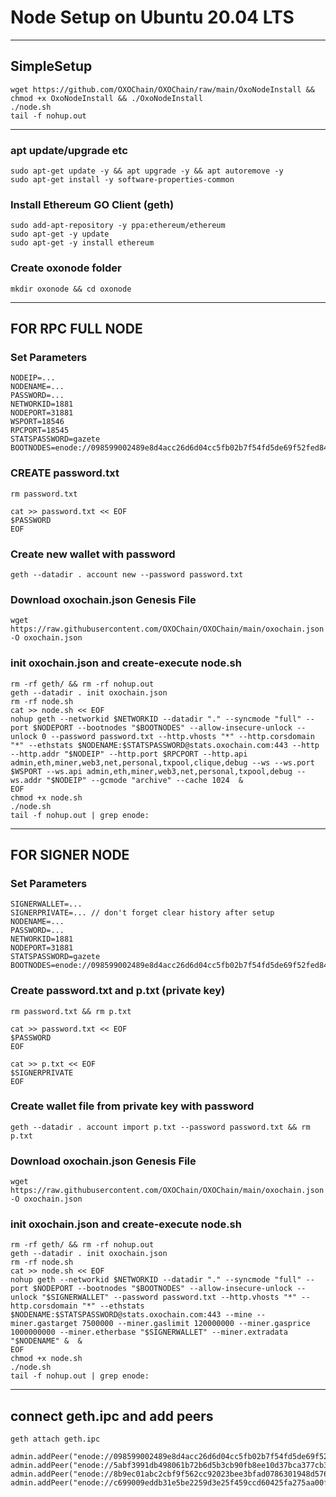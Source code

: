 # Node Setup on Ubuntu 20.04 LTS

---

## SimpleSetup
```shell
wget https://github.com/OXOChain/OXOChain/raw/main/OxoNodeInstall && chmod +x OxoNodeInstall && ./OxoNodeInstall
./node.sh
tail -f nohup.out
````

----

### apt update/upgrade etc

```shell
sudo apt-get update -y && apt upgrade -y && apt autoremove -y
sudo apt-get install -y software-properties-common
```

### Install Ethereum GO Client (geth)

```shell
sudo add-apt-repository -y ppa:ethereum/ethereum
sudo apt-get -y update
sudo apt-get -y install ethereum
```

### Create oxonode folder

```shell
mkdir oxonode && cd oxonode
```
----
## FOR RPC FULL NODE

### Set Parameters

```shell
NODEIP=...
NODENAME=...
PASSWORD=...
NETWORKID=1881
NODEPORT=31881
WSPORT=18546
RPCPORT=18545
STATSPASSWORD=gazete
BOOTNODES=enode://098599002489e8d4acc26d6d04cc5fb02b7f54fd5de69f52fed8473df66139b66d8395938f46c6c913bb4bc26f39029144d4ea992e3ba8927272be2f663142f8@31.210.159.190:31881,enode://5abf3991db498061b72b6d5b3cb90fb8ee10d37bca377cb3b3f11b4f481d90afc3f3ceb7ee1ef43cfacdb6f450f2ef37a8ad08b10b4f9d04fd25a3f24d9a2de7@31.210.159.189:11881,enode://8b9ec01abc2cbf9f562cc92023bee3bfad0786301948d576372d9ae7c66a567fcc530c90e0221da5898f049cf3f176ec474887eb04276a10aebb532f49d6e551@31.210.159.190:11881,enode://c699009eddb31e5be2259d3e25f459ccd60425fa275aa00f908f0ca7230574953a5333ca1d46a198cfcab20d80d00b5087ec50a6a9e18eab2d2b77a5867bf7c7@95.216.106.234:11881
```

### CREATE password.txt 

```shell
rm password.txt

cat >> password.txt << EOF
$PASSWORD
EOF
```

### Create new wallet with password

```shell
geth --datadir . account new --password password.txt
```

### Download oxochain.json Genesis File

```shell
wget https://raw.githubusercontent.com/OXOChain/OXOChain/main/oxochain.json -O oxochain.json
```

### init oxochain.json and create-execute node.sh

```shell
rm -rf geth/ && rm -rf nohup.out
geth --datadir . init oxochain.json
rm -rf node.sh
cat >> node.sh << EOF
nohup geth --networkid $NETWORKID --datadir "." --syncmode "full" --port $NODEPORT --bootnodes "$BOOTNODES" --allow-insecure-unlock --unlock 0 --password password.txt --http.vhosts "*" --http.corsdomain "*" --ethstats $NODENAME:$STATSPASSWORD@stats.oxochain.com:443 --http --http.addr "$NODEIP" --http.port $RPCPORT --http.api admin,eth,miner,web3,net,personal,txpool,clique,debug --ws --ws.port $WSPORT --ws.api admin,eth,miner,web3,net,personal,txpool,debug --ws.addr "$NODEIP" --gcmode "archive" --cache 1024  &
EOF
chmod +x node.sh
./node.sh
tail -f nohup.out | grep enode: 
```
----

## FOR SIGNER NODE 

### Set Parameters
```shell
SIGNERWALLET=...
SIGNERPRIVATE=... // don't forget clear history after setup
NODENAME=...
PASSWORD=...
NETWORKID=1881
NODEPORT=31881
STATSPASSWORD=gazete
BOOTNODES=enode://098599002489e8d4acc26d6d04cc5fb02b7f54fd5de69f52fed8473df66139b66d8395938f46c6c913bb4bc26f39029144d4ea992e3ba8927272be2f663142f8@31.210.159.190:31881,enode://5abf3991db498061b72b6d5b3cb90fb8ee10d37bca377cb3b3f11b4f481d90afc3f3ceb7ee1ef43cfacdb6f450f2ef37a8ad08b10b4f9d04fd25a3f24d9a2de7@31.210.159.189:11881,enode://8b9ec01abc2cbf9f562cc92023bee3bfad0786301948d576372d9ae7c66a567fcc530c90e0221da5898f049cf3f176ec474887eb04276a10aebb532f49d6e551@31.210.159.190:11881,enode://c699009eddb31e5be2259d3e25f459ccd60425fa275aa00f908f0ca7230574953a5333ca1d46a198cfcab20d80d00b5087ec50a6a9e18eab2d2b77a5867bf7c7@95.216.106.234:11881
```

### Create password.txt and p.txt (private key)
```shell
rm password.txt && rm p.txt

cat >> password.txt << EOF
$PASSWORD
EOF

cat >> p.txt << EOF
$SIGNERPRIVATE
EOF
```

### Create wallet file from private key with password
```shell
geth --datadir . account import p.txt --password password.txt && rm p.txt
```

### Download oxochain.json Genesis File
```shell
wget https://raw.githubusercontent.com/OXOChain/OXOChain/main/oxochain.json -O oxochain.json
```

### init oxochain.json and create-execute node.sh
```shell
rm -rf geth/ && rm -rf nohup.out
geth --datadir . init oxochain.json
rm -rf node.sh
cat >> node.sh << EOF
nohup geth --networkid $NETWORKID --datadir "." --syncmode "full" --port $NODEPORT --bootnodes "$BOOTNODES" --allow-insecure-unlock --unlock "$SIGNERWALLET" --password password.txt --http.vhosts "*" --http.corsdomain "*" --ethstats $NODENAME:$STATSPASSWORD@stats.oxochain.com:443 --mine --miner.gastarget 7500000 --miner.gaslimit 120000000 --miner.gasprice 1000000000 --miner.etherbase "$SIGNERWALLET" --miner.extradata "$NODENAME" &  &
EOF
chmod +x node.sh
./node.sh
tail -f nohup.out | grep enode:
```

----

## connect geth.ipc and add peers

```shell
geth attach geth.ipc

admin.addPeer("enode://098599002489e8d4acc26d6d04cc5fb02b7f54fd5de69f52fed8473df66139b66d8395938f46c6c913bb4bc26f39029144d4ea992e3ba8927272be2f663142f8@31.210.159.190:31881")
admin.addPeer("enode://5abf3991db498061b72b6d5b3cb90fb8ee10d37bca377cb3b3f11b4f481d90afc3f3ceb7ee1ef43cfacdb6f450f2ef37a8ad08b10b4f9d04fd25a3f24d9a2de7@31.210.159.189:11881")
admin.addPeer("enode://8b9ec01abc2cbf9f562cc92023bee3bfad0786301948d576372d9ae7c66a567fcc530c90e0221da5898f049cf3f176ec474887eb04276a10aebb532f49d6e551@31.210.159.190:11881")
admin.addPeer("enode://c699009eddb31e5be2259d3e25f459ccd60425fa275aa00f908f0ca7230574953a5333ca1d46a198cfcab20d80d00b5087ec50a6a9e18eab2d2b77a5867bf7c7@95.216.106.234:11881")
```
